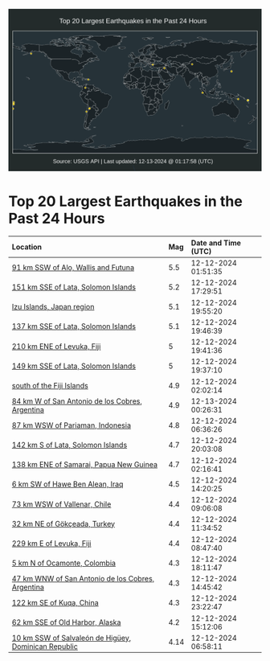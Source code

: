 ![Map](./map.png)

# Top 20 Largest Earthquakes in the Past 24 Hours

| Location | Mag | Date and Time (UTC) |
|:---|:---|:---|
| [91 km SSW of Alo, Wallis and Futuna](https://earthquake.usgs.gov/earthquakes/eventpage/us7000ny28) | 5.5 | 12-12-2024 01:51:35 |
| [151 km SSE of Lata, Solomon Islands](https://earthquake.usgs.gov/earthquakes/eventpage/us7000ny80) | 5.2 | 12-12-2024 17:29:51 |
| [Izu Islands, Japan region](https://earthquake.usgs.gov/earthquakes/eventpage/us7000ny8l) | 5.1 | 12-12-2024 19:55:20 |
| [137 km SSE of Lata, Solomon Islands](https://earthquake.usgs.gov/earthquakes/eventpage/us7000ny8h) | 5.1 | 12-12-2024 19:46:39 |
| [210 km ENE of Levuka, Fiji](https://earthquake.usgs.gov/earthquakes/eventpage/us7000ny8g) | 5 | 12-12-2024 19:41:36 |
| [149 km SSE of Lata, Solomon Islands](https://earthquake.usgs.gov/earthquakes/eventpage/us7000ny8e) | 5 | 12-12-2024 19:37:10 |
| [south of the Fiji Islands](https://earthquake.usgs.gov/earthquakes/eventpage/us7000ny2e) | 4.9 | 12-12-2024 02:02:14 |
| [84 km W of San Antonio de los Cobres, Argentina](https://earthquake.usgs.gov/earthquakes/eventpage/us7000nyag) | 4.9 | 12-13-2024 00:26:31 |
| [87 km WSW of Pariaman, Indonesia](https://earthquake.usgs.gov/earthquakes/eventpage/us7000ny3m) | 4.8 | 12-12-2024 06:36:26 |
| [142 km S of Lata, Solomon Islands](https://earthquake.usgs.gov/earthquakes/eventpage/us7000ny8p) | 4.7 | 12-12-2024 20:03:08 |
| [138 km ENE of Samarai, Papua New Guinea](https://earthquake.usgs.gov/earthquakes/eventpage/us7000ny2f) | 4.7 | 12-12-2024 02:16:41 |
| [6 km SW of Hawe Ben Alean, Iraq](https://earthquake.usgs.gov/earthquakes/eventpage/us7000ny5a) | 4.5 | 12-12-2024 14:20:25 |
| [73 km WSW of Vallenar, Chile](https://earthquake.usgs.gov/earthquakes/eventpage/us7000ny43) | 4.4 | 12-12-2024 09:06:08 |
| [32 km NE of Gökçeada, Turkey](https://earthquake.usgs.gov/earthquakes/eventpage/us7000ny4i) | 4.4 | 12-12-2024 11:34:52 |
| [229 km E of Levuka, Fiji](https://earthquake.usgs.gov/earthquakes/eventpage/us7000ny42) | 4.4 | 12-12-2024 08:47:40 |
| [5 km N of Ocamonte, Colombia](https://earthquake.usgs.gov/earthquakes/eventpage/us7000ny84) | 4.3 | 12-12-2024 18:11:47 |
| [47 km WNW of San Antonio de los Cobres, Argentina](https://earthquake.usgs.gov/earthquakes/eventpage/us7000ny5g) | 4.3 | 12-12-2024 14:45:42 |
| [122 km SE of Kuqa, China](https://earthquake.usgs.gov/earthquakes/eventpage/us7000ny9q) | 4.3 | 12-12-2024 23:22:47 |
| [62 km SSE of Old Harbor, Alaska](https://earthquake.usgs.gov/earthquakes/eventpage/ak024fy4hi7m) | 4.2 | 12-12-2024 15:12:06 |
| [10 km SSW of Salvaleón de Higüey, Dominican Republic](https://earthquake.usgs.gov/earthquakes/eventpage/pr2024347001) | 4.14 | 12-12-2024 06:58:11 |
